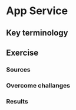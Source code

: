 # App Service 


## Key terminology



## Exercise



### Sources



### Overcome challanges



### Results

